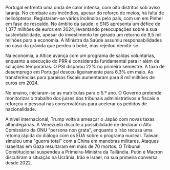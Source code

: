 Portugal enfrenta uma onda de calor intensa, com oito distritos sob aviso laranja. No combate aos incêndios, apesar do reforço de meios, há falta de helicópteros. Registaram-se vários incêndios pelo país, com um em Pinhel em fase de rescaldo. No âmbito da saúde, o SNS apresenta um défice de 1,377 milhões de euros em 2024, levantando preocupações sobre a sua sustentabilidade, apesar do investimento ter gerado um retorno de 9,5 mil milhões para a economia. A Ministra da Saúde assumiu responsabilidades no caso da grávida que perdeu o bebé, mas rejeitou demitir-se.

Na economia, a Altice avança com um programa de saídas voluntárias, enquanto a execução do PRR é considerada fundamental para ir além de soluções temporárias. O PSI disparou 22% no primeiro semestre. A taxa de desemprego em Portugal desceu ligeiramente para 6,3% em maio. As transferências para paraísos fiscais aumentaram para 8 mil milhões de euros em 2024.

No ensino, iniciaram-se as matrículas para o 5.º ano. O Governo pretende monitorizar o trabalho dos juízes dos tribunais administrativos e fiscais e reforçou o pessoal nas conservatórias para acelerar os pedidos de nacionalidade.

A nível internacional, Trump volta a ameaçar o Japão com novas taxas alfandegárias. A Venezuela discute a possibilidade de declarar o Alto Comissário da ONU "persona non grata", enquanto o Irão recusa uma retoma rápida do diálogo com os EUA sobre o programa nuclear. Taiwan simulou uma "guerra total" com a China em manobras militares. Ataques israelitas em Gaza resultaram em mais de 70 mortos. O Tribunal Constitucional suspendeu a Primeira-Ministra da Tailândia. Putin e Macron discutiram a situação na Ucrânia, Irão e Israel, na sua primeira conversa desde 2022.